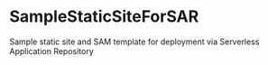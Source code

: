 # SampleStaticSiteForSAR
Sample static site and SAM template for deployment via Serverless Application Repository
